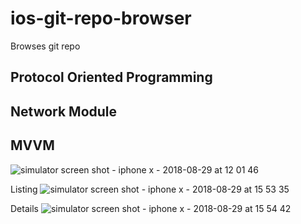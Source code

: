 # ios-git-repo-browser
Browses git repo

## Protocol Oriented Programming
## Network Module
## MVVM

![simulator screen shot - iphone x - 2018-08-29 at 12 01 46](https://user-images.githubusercontent.com/4557961/44769858-94c7fd00-ab83-11e8-9c27-e83529bf090e.png)

Listing
![simulator screen shot - iphone x - 2018-08-29 at 15 53 35](https://user-images.githubusercontent.com/4557961/44782126-cbae0b00-aba3-11e8-9234-89751a8428ad.png)

Details
![simulator screen shot - iphone x - 2018-08-29 at 15 54 42](https://user-images.githubusercontent.com/4557961/44782155-e84a4300-aba3-11e8-93b3-317720da6e0c.png)
